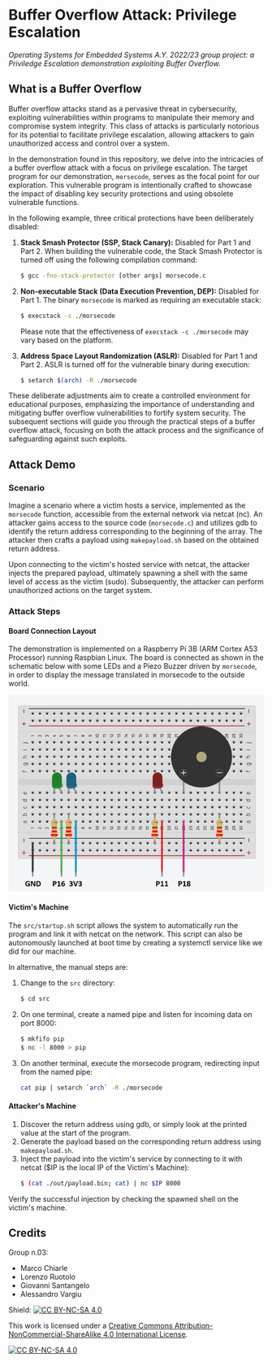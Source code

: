 # Buffer Overflow Attack: Privilege Escalation

*Operating Systems for Embedded Systems A.Y. 2022/23 group project: a Priviledge Escalation demonstration exploiting Buffer Overflow.*

## What is a Buffer Overflow

Buffer overflow attacks stand as a pervasive threat in cybersecurity, exploiting vulnerabilities within programs to manipulate their memory and compromise system integrity. This class of attacks is particularly notorious for its potential to facilitate privilege escalation, allowing attackers to gain unauthorized access and control over a system.

In the demonstration found in this repository, we delve into the intricacies of a buffer overflow attack with a focus on privilege escalation. The target program for our demonstration, `morsecode`, serves as the focal point for our exploration. This vulnerable program is intentionally crafted to showcase the impact of disabling key security protections and using obsolete vulnerable functions.

In the following example, three critical protections have been deliberately disabled:

1. **Stack Smash Protector (SSP, Stack Canary):** Disabled for Part 1 and Part 2. When building the vulnerable code, the Stack Smash Protector is turned off using the following compilation command:

   ```bash
   $ gcc -fno-stack-protector [other args] morsecode.c
   ```

2. **Non-executable Stack (Data Execution Prevention, DEP):** Disabled for Part 1. The binary `morsecode` is marked as requiring an executable stack:

   ```bash
   $ execstack -s ./morsecode
   ```

   Please note that the effectiveness of `execstack -c ./morsecode` may vary based on the platform.

3. **Address Space Layout Randomization (ASLR):** Disabled for Part 1 and Part 2. ASLR is turned off for the vulnerable binary during execution:

   ```bash
   $ setarch $(arch) -R ./morsecode
   ```

These deliberate adjustments aim to create a controlled environment for educational purposes, emphasizing the importance of understanding and mitigating buffer overflow vulnerabilities to fortify system security. The subsequent sections will guide you through the practical steps of a buffer overflow attack, focusing on both the attack process and the significance of safeguarding against such exploits.

## Attack Demo

### Scenario

Imagine a scenario where a victim hosts a service, implemented as the `morsecode` function, accessible from the external network via netcat (nc). An attacker gains access to the source code (`morsecode.c`) and utilizes gdb to identify the return address corresponding to the beginning of the array. The attacker then crafts a payload using `makepayload.sh` based on the obtained return address.

Upon connecting to the victim's hosted service with netcat, the attacker injects the prepared payload, ultimately spawning a shell with the same level of access as the victim (sudo). Subsequently, the attacker can perform unauthorized actions on the target system.

### Attack Steps

#### Board Connection Layout

The demonstration is implemented on a Raspberry Pi 3B (ARM Cortex A53 Processor) running Raspbian Linux. The board is connected as shown in the schematic below with some LEDs and a Piezo Buzzer driven by `morsecode`, in order to display the message translated in morsecode to the outside world.

![System Schematics](./docs/schematics.png)

#### Victim's Machine

The `src/startup.sh` script allows the system to automatically run the program and link it with netcat on the network. This script can also be autonomously launched at boot time by creating a systemctl service like we did for our machine.

In alternative, the manual steps are:

1. Change to the `src` directory:

   ```bash
   $ cd src
   ```

2. On one terminal, create a named pipe and listen for incoming data on port 8000:

   ```bash
   $ mkfifo pip
   $ nc -l 8000 > pip
   ```

3. On another terminal, execute the morsecode program, redirecting input from the named pipe:

   ```bash
   cat pip | setarch `arch` -R ./morsecode
   ```

#### Attacker's Machine

1. Discover the return address using gdb, or simply look at the printed value at the start of the program.
2. Generate the payload based on the corresponding return address using `makepayload.sh`.
3. Inject the payload into the victim's service by connecting to it with netcat ($IP is the local IP of the Victim's Machine):
   ```bash
   $ (cat ./out/payload.bin; cat) | nc $IP 8000
   ```

Verify the successful injection by checking the spawned shell on the victim's machine.

## Credits

Group n.03:

- Marco Chiarle
- Lorenzo Ruotolo
- Giovanni Santangelo
- Alessandro Vargiu

Shield: [![CC BY-NC-SA 4.0][cc-by-nc-sa-shield]][cc-by-nc-sa]

This work is licensed under a
[Creative Commons Attribution-NonCommercial-ShareAlike 4.0 International License][cc-by-nc-sa].

[![CC BY-NC-SA 4.0][cc-by-nc-sa-image]][cc-by-nc-sa]

[cc-by-nc-sa]: http://creativecommons.org/licenses/by-nc-sa/4.0/
[cc-by-nc-sa-image]: https://licensebuttons.net/l/by-nc-sa/4.0/88x31.png
[cc-by-nc-sa-shield]: https://img.shields.io/badge/License-CC%20BY--NC--SA%204.0-lightgrey.svg
